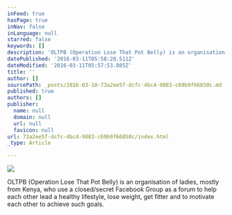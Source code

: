 ```yaml
---
inFeed: true
hasPage: true
inNav: false
inLanguage: null
starred: false
keywords: []
description: 'OLTPB (Operation Lose That Pot Belly) is an organisation of ladies, mostly from Kenya, who use a closed/secret Facebook Group as a forum to help each other lead a healthy lifestyle, lose weight, get fitter and to motivate each other to achieve such goals.'
datePublished: '2016-03-11T05:58:20.511Z'
dateModified: '2016-03-11T05:57:53.885Z'
title: ''
author: []
sourcePath: _posts/2016-03-10-73a2ee5f-dcfc-4bc4-9883-c69b9f66850c.md
published: true
authors: []
publisher:
  name: null
  domain: null
  url: null
  favicon: null
url: 73a2ee5f-dcfc-4bc4-9883-c69b9f66850c/index.html
_type: Article

---
```

![](https://the-grid-user-content.s3-us-west-2.amazonaws.com/656c540b-ffcf-458a-a33b-26bb81c7a58f.png)

OLTPB (Operation Lose That Pot Belly) is an organisation of ladies, mostly from Kenya, who use a closed/secret Facebook Group as a forum to help each other lead a healthy lifestyle, lose weight, get fitter and to motivate each other to achieve such goals.
